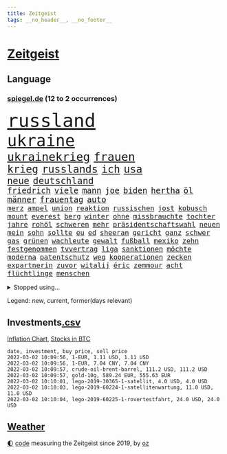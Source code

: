 ```yaml
---
title: Zeitgeist
tags: __no_header__, __no_footer__
---
```


# [Zeitgeist](https://oliz.io/zeitgeist/)

## Language

<h3><a href="https://www.spiegel.de" target="_blank">spiegel.de</a> (12 to 2 occurrences)</h3>
<p style="font-family:monospace">
<span style="font-size:32pt"><a href="news_links.html#russland" class="current">russland</a></span>
<br>
<span style="font-size:28pt"><a href="news_links.html#ukraine" class="current">ukraine</a></span>
<br>
<span style="font-size:20pt"><a href="news_links.html#ukrainekrieg" class="current">ukrainekrieg</a></span>
<span style="font-size:20pt"><a href="news_links.html#frauen" class="current">frauen</a></span>
<br>
<span style="font-size:18pt"><a href="news_links.html#krieg" class="current">krieg</a></span>
<span style="font-size:18pt"><a href="news_links.html#russlands" class="current">russlands</a></span>
<span style="font-size:18pt"><a href="news_links.html#ich" class="current">ich</a></span>
<span style="font-size:18pt"><a href="news_links.html#usa" class="current">usa</a></span>
<br>
<span style="font-size:16pt"><a href="news_links.html#neue" class="current">neue</a></span>
<span style="font-size:16pt"><a href="news_links.html#deutschland" class="current">deutschland</a></span>
<br>
<span style="font-size:14pt"><a href="news_links.html#friedrich" class="current">friedrich</a></span>
<span style="font-size:14pt"><a href="news_links.html#viele" class="current">viele</a></span>
<span style="font-size:14pt"><a href="news_links.html#mann" class="current">mann</a></span>
<span style="font-size:14pt"><a href="news_links.html#joe" class="current">joe</a></span>
<span style="font-size:14pt"><a href="news_links.html#biden" class="current">biden</a></span>
<span style="font-size:14pt"><a href="news_links.html#hertha" class="current">hertha</a></span>
<span style="font-size:14pt"><a href="news_links.html#öl" class="current">öl</a></span>
<span style="font-size:14pt"><a href="news_links.html#männer" class="current">männer</a></span>
<span style="font-size:14pt"><a href="news_links.html#frauentag" class="new">frauentag</a></span>
<span style="font-size:14pt"><a href="news_links.html#auto" class="current">auto</a></span>
<br>
<span style="font-size:12pt"><a href="news_links.html#merz" class="current">merz</a></span>
<span style="font-size:12pt"><a href="news_links.html#ampel" class="current">ampel</a></span>
<span style="font-size:12pt"><a href="news_links.html#union" class="current">union</a></span>
<span style="font-size:12pt"><a href="news_links.html#reaktion" class="current">reaktion</a></span>
<span style="font-size:12pt"><a href="news_links.html#russischen" class="current">russischen</a></span>
<span style="font-size:12pt"><a href="news_links.html#jost" class="current">jost</a></span>
<span style="font-size:12pt"><a href="news_links.html#kobusch" class="current">kobusch</a></span>
<span style="font-size:12pt"><a href="news_links.html#mount" class="current">mount</a></span>
<span style="font-size:12pt"><a href="news_links.html#everest" class="current">everest</a></span>
<span style="font-size:12pt"><a href="news_links.html#berg" class="current">berg</a></span>
<span style="font-size:12pt"><a href="news_links.html#winter" class="current">winter</a></span>
<span style="font-size:12pt"><a href="news_links.html#ohne" class="current">ohne</a></span>
<span style="font-size:12pt"><a href="news_links.html#missbrauchte" class="current">missbrauchte</a></span>
<span style="font-size:12pt"><a href="news_links.html#tochter" class="current">tochter</a></span>
<span style="font-size:12pt"><a href="news_links.html#jahre" class="current">jahre</a></span>
<span style="font-size:12pt"><a href="news_links.html#rohöl" class="new">rohöl</a></span>
<span style="font-size:12pt"><a href="news_links.html#schweren" class="current">schweren</a></span>
<span style="font-size:12pt"><a href="news_links.html#mehr" class="current">mehr</a></span>
<span style="font-size:12pt"><a href="news_links.html#präsidentschaftswahl" class="current">präsidentschaftswahl</a></span>
<span style="font-size:12pt"><a href="news_links.html#neuen" class="current">neuen</a></span>
<span style="font-size:12pt"><a href="news_links.html#mein" class="current">mein</a></span>
<span style="font-size:12pt"><a href="news_links.html#sohn" class="current">sohn</a></span>
<span style="font-size:12pt"><a href="news_links.html#sollte" class="current">sollte</a></span>
<span style="font-size:12pt"><a href="news_links.html#eu" class="current">eu</a></span>
<span style="font-size:12pt"><a href="news_links.html#ed" class="new">ed</a></span>
<span style="font-size:12pt"><a href="news_links.html#sheeran" class="new">sheeran</a></span>
<span style="font-size:12pt"><a href="news_links.html#gericht" class="current">gericht</a></span>
<span style="font-size:12pt"><a href="news_links.html#ganz" class="current">ganz</a></span>
<span style="font-size:12pt"><a href="news_links.html#schwer" class="current">schwer</a></span>
<span style="font-size:12pt"><a href="news_links.html#gas" class="current">gas</a></span>
<span style="font-size:12pt"><a href="news_links.html#grünen" class="current">grünen</a></span>
<span style="font-size:12pt"><a href="news_links.html#wachleute" class="new">wachleute</a></span>
<span style="font-size:12pt"><a href="news_links.html#gewalt" class="current">gewalt</a></span>
<span style="font-size:12pt"><a href="news_links.html#fußball" class="current">fußball</a></span>
<span style="font-size:12pt"><a href="news_links.html#mexiko" class="current">mexiko</a></span>
<span style="font-size:12pt"><a href="news_links.html#zehn" class="current">zehn</a></span>
<span style="font-size:12pt"><a href="news_links.html#festgenommen" class="current">festgenommen</a></span>
<span style="font-size:12pt"><a href="news_links.html#tvvertrag" class="new">tvvertrag</a></span>
<span style="font-size:12pt"><a href="news_links.html#liga" class="current">liga</a></span>
<span style="font-size:12pt"><a href="news_links.html#sanktionen" class="current">sanktionen</a></span>
<span style="font-size:12pt"><a href="news_links.html#möchte" class="current">möchte</a></span>
<span style="font-size:12pt"><a href="news_links.html#moderna" class="current">moderna</a></span>
<span style="font-size:12pt"><a href="news_links.html#patentschutz" class="new">patentschutz</a></span>
<span style="font-size:12pt"><a href="news_links.html#weg" class="current">weg</a></span>
<span style="font-size:12pt"><a href="news_links.html#kooperationen" class="new">kooperationen</a></span>
<span style="font-size:12pt"><a href="news_links.html#zecken" class="new">zecken</a></span>
<span style="font-size:12pt"><a href="news_links.html#expartnerin" class="new">expartnerin</a></span>
<span style="font-size:12pt"><a href="news_links.html#zuvor" class="current">zuvor</a></span>
<span style="font-size:12pt"><a href="news_links.html#witalij" class="new">witalij</a></span>
<span style="font-size:12pt"><a href="news_links.html#éric" class="current">éric</a></span>
<span style="font-size:12pt"><a href="news_links.html#zemmour" class="current">zemmour</a></span>
<span style="font-size:12pt"><a href="news_links.html#acht" class="current">acht</a></span>
<span style="font-size:12pt"><a href="news_links.html#flüchtlinge" class="current">flüchtlinge</a></span>
<span style="font-size:12pt"><a href="news_links.html#menschen" class="current">menschen</a></span>
</p>
<details>
<summary>Stopped using...</summary>
<p class="former" style="font-size:12pt">
kraft(503) legte(503) atmosphäre(502) ignoriert(502) krankenhäuser(502) londoner(502) ankunft(501) gemeinden(501) sexuelle(501) coronafälle(500) fallzahlen(500) herbert(500) korruption(500) zurzeit(500) 35(499) d(499) lockdowns(499) sebastian(499) vorschläge(499) alarm(498) boot(498) euphorie(498) geboten(498) hinterlassen(498) ikone(498) israelischen(498) konfrontiert(498) nachhaltig(498) nigeria(498) regel(498) stich(498) vergeblich(498) angeblichen(497) anzeige(497) bildung(497) black(497) fdpchef(497) finanzaufsicht(497) giffey(497) harry(497) jüngste(497) peru(497) putsch(497) seitdem(497) umfeld(497) aufgeben(496) erstaunlich(496) flaschen(496) joshua(496) julia(496) jung(496) juventus(496) kontrolliert(496) krankenhäusern(496) menschenrechte(496) parteitag(496) usbehörden(496) verbieten(496) 110(495) dubai(495) inter(495) kaufen(495) laden(495) maß(495) organisationen(495) regime(495) schlechten(495) verschaffen(495) viktor(495) wand(495) anteil(494) entschuldigen(494) frühjahr(494) partys(494) protestiert(494) schwangere(494) theater(494) wünschen(494) florida(493) halle(493) kollaps(493) meghan(493) rechts(493) verweigern(493) übergeben(493) 79(492) ermöglichen(492) gegangen(492) irland(492) islamistischen(492) jugendlicher(492) kandidat(492) kandidatin(492) kaputt(492) konzentrieren(492) laschet(492) respekt(492) tourismus(492) unternehmer(492) untersuchungen(492) verschieben(492) ökonom(492) beeinflussen(491) hund(491) islamischen(491) orbán(491) vorliegt(491) wochenüberblick(491) informieren(490) leitung(490) schnelltests(490) studierende(490) vorstellung(490) wiederholt(490) ausprobiert(489) halbfinale(489) instagram(489) irak(489) kulissen(489) standort(489) zahlung(489) 3(488) behinderung(488) erinnern(488) gedreht(488) juni(488) jüngeren(488) nordirland(488) träumen(488) umstrittenes(488) zeichnet(488) anschließend(487) desaster(487) möglichst(487) reiste(487) scheidende(487) schlagzeilen(487) zinsen(487) anbieter(486) außen(486) lernt(486) vorjahr(486) belege(485) bestes(485) homosexuelle(485) kommunistische(485) milde(485) sports(485) ausmaß(484) fragt(484) fußballer(484) glücklich(484) leitet(484) neuauflage(484) präsidentin(484) regierungspartei(484) roten(484) tatverdächtigen(484) transporter(484) fakten(483) griechische(483) verstößt(483) verwandelt(483) bürgermeisterin(482) eurecht(482) journalistin(482) offizielle(482) verlauf(482) verspielt(482) antisemitismus(481) einreise(481) verstanden(481) wiederholen(481) duisburg(480) frische(480) satz(480) haftstrafen(479) indirekt(479) dich(478) nase(478) rivale(478) 54(477) clemens(477) geschäftsführer(477) katholischen(477) love(477) migration(477) müsste(477) zogen(477) übernommen(477) kevin(476) bezahlen(475) gesundheitsministerium(475) hadert(475) nachgewiesen(475) rollt(475) ähnlich(474) händler(473) vermissen(473) telefon(472) auflagen(471) erweist(471) präsenz(471) äußerte(471) drin(469) sergio(469) umgeht(469) kandidieren(468) präsidentenwahl(468) saintgermain(468) trauert(468) fließen(467) 2012(466) sprung(465) aufgaben(464) niederländischen(464) whatsapp(464) impfstoffe(463) gruppen(461) intelligenz(461) intensivstationen(460) kanaren(460) niedrig(458) 36(456) bundesnetzagentur(456) abgeschlossen(455) apples(455) beobachtung(455) palmer(455) herausforderungen(453) afrikas(452) guatemala(452) schulz(452) trauma(452) präsidentschaft(451) eingeschaltet(449) pentagon(449) ausgaben(447) beendete(447) inselstaat(446) palästinenser(446) zulassung(444) spionage(442) 56(441) riesigen(440) aktive(438) verursachte(435) bösen(434) koblenz(433) trugen(431) diess(428) erzieher(428) schutzsuchende(426) brachten(424) 58(423) entfernen(423) lidl(423) schärfer(420) leiter(419) stiko(413) motivation(408) heidelberg(406) sms(406) polizeiruf(399) umbau(399) gewinne(396) infos(393) räumte(390) tübinger(388) fuhren(383) pokal(375) vereinbarung(375) erleichtert(374) ungemütlich(374) belästigung(372) gelöscht(372) lehrerin(372) staatsschutz(368) behindern(367) containerschiff(361) 20jährige(360) belästigt(359) magische(359) unzureichend(358) recherche(355) strich(353) bürgerrechtler(346) westberlin(346) paaren(342) übung(342) orte(339) angefahren(338) russe(337) inzidenzen(334) redaktion(331) untermauert(330) diplomatische(328) marihuana(326) zusammengebrochen(326) belgische(322) asyl(311) spannende(308) ferdinand(305) kellner(304) eile(296) fußballnationalmannschaft(294) fußballstar(294) nötigen(292) erlässt(290) heizt(289) bka(286) durchsuchung(280) neudelhi(279) hingelegt(278) regierungskoalition(278) potsdamer(277) abgegeben(276) schönheit(276) besonderes(275) richteten(273) schwule(271) hardliner(267) dorthin(266) kreise(266) impfverweigerer(262) einsätze(261) parlamentswahlen(261) kugel(260) deutschkolumne(259) einwanderer(258) flugverkehr(257) laute(255) lago(254) maggiore(254) bezichtigt(250) drohende(250) angeblichem(248) befragung(248) argument(247) eröffnung(246) aktionäre(245) seither(245) transfers(245) berge(244) erhöhte(242) mangelware(241) aussterben(240) staatschefs(240) hunderttausenden(239) delta(238) mythos(238) vormittag(238) alzheimer(237) geheimer(236) dänen(233) ohnehin(232) historischem(230) liebt(230) lucas(229) grundsätzlich(228) kümmern(228) denis(227) dauerhafte(226) kurzzeitig(226) beeindruckende(225) coup(223) heiraten(223) verharmlost(223) auslaufen(222) uganda(221) vierter(221) 9(220) verliebt(218) australischen(216) chefs(216) festgehalten(216) abgesehen(215) geräumt(215) spezies(214) strikten(213) vermeintlicher(213) zwischendurch(213) häufigsten(212) nevada(212) waldbrand(212) gestalten(211) 1994(208) gelaufen(204) kyrgios(204) sorgten(203) leserinnen(202) camp(200) halbleitern(200) lebten(200) menschenrechtsaktivisten(200) militärpräsenz(199) aufenthalt(198) gelohnt(198) jinping(197) kulisse(197) füße(196) nrwministerpräsident(196) wechselte(196) anschluss(195) drastischer(194) fraktion(194) kapitolsturm(194) vertretung(194) kuriose(193) norwegischen(193) siebzigerjahren(193) zerschlagen(193) 1976(192) bundesbehörde(192) palma(192) slam(192) amoklauf(191) spencer(191) bemerkbar(189) angemeldet(188) bewahrt(187) expertin(187) paulo(187) são(187) verbinden(187) kristina(186) fußgänger(185) meterhohe(185) moritz(184) achte(183) annika(183) eindeutigen(183) grand(182) löschen(182) mitchell(182) zurückgeben(181) langweilig(177) anhängern(176) fische(176) nouripour(174) omid(174) fluggäste(171) ussoldaten(171) uwe(171) polizeiwache(170) erfinden(168) favoritin(168) geleistet(168) heiße(168) überraschende(167) fahndung(165) coronaprämie(164) investiert(164) zuschuss(164) überfahrt(164) 115(162) 2025(162) musikerin(162) 73(161) preiserhöhungen(161) bestätigte(159) hingerichtet(157) pfizer(154) zeitgleich(154) gelobt(152) wiederholung(152) zwecke(152) ahmaud(151) antwortete(151) arbery(151) minderheiten(151) friedlich(150) talk(150) zuwachs(150) auszug(149) mehrwertsteuer(149) beigetragen(148) infektionsschutzgesetz(148) parteiausschlussverfahren(148) schädliche(148) weihnachten(148) fernzüge(147) geschäftsführerin(147) autoritäre(146) brady(144) grippe(144) hell(144) radikalen(144) pflegeheimen(143) weitergeben(143) überraschte(143) digitales(142) ausgeschaltet(141) auszubildende(141) coronademo(141) mr(141) daniil(140) demut(140) epic(140) junta(140) medwedew(140) feminismus(137) kapstadt(137) zurückzuholen(137) friedens(136) himmlischen(136) realen(136) regierende(136) xavier(136) anzubieten(135) burundi(135) costa(135) harren(135) ice(135) mad(135) bewaffneter(134) psychologie(134) verschüttet(133) geltenden(132) tatverdächtigem(131) tragisch(131) getötete(130) kleinsten(130) usjustiz(130) verdoppeln(130) vorsitz(130) knüpfen(129) schlepper(129) sozialer(129) station(129) belangt(128) price(128) theologe(128) adam(127) bettina(127) grünenfraktion(127) spezielle(127) arbeitslosen(124) inbetriebnahme(124) zurückgezogen(124) geltendes(123) grünenspitze(123) knappheit(123) unsicherheiten(123) betreibern(122) coronabonus(122) bahnen(121) fernverkehr(121) spürbar(121) minderheitsregierung(120) schwächen(120) wenigstens(120) aung(119) n26(119) comingout(118) kalkül(118) lindern(118) rotterdam(118) vernichtend(118) weißer(118) billigt(117) faul(117) shanghai(117) dfbteam(116) erschossenen(116) künstlicher(116) parteichefs(116) abu(115) ema(115) messenger(115) perspektive(115) politisches(115) großhandel(113) ambitionen(112) doppelspitze(112) dschungel(112) polnischer(112) kameraden(111) popstars(111) radikaler(111) 30000(110) verstorbene(110) zusammenstöße(110) afdpolitiker(109) spielzeug(109) wilden(109) häftlinge(108) spielfilm(107) twitterte(107) 8(106) intensivmediziner(106) mahnen(106) schick(106) medienkonzern(105) zeitplan(105) australian(104) magic(104) ops(104) oscarpreisträger(104) rigorose(104) siegerin(104) ungewöhnliche(104) unglaubliche(104) zentralbanken(104) überragende(104) kleintransporter(103) weinen(103) materialien(102) sofortiger(102) bayernstar(100) erheblichen(100) innere(100) zeitschrift(100) zimmermann(100) case(99) fahndet(99) zugesetzt(98) aufregende(97) gasknappheit(97) matteo(97) belogen(96) entzündet(96) hinrichtungen(96) perfekt(95) tötungen(95) auschwitz(94) nationalgarde(94) tonga(94) ökostromumlage(94) cduvorsitzende(93) woanders(93) boostern(92) fußballs(92) giftspritze(92) aggressiven(90) arbeitskampf(90) bundeshaushalt(90) imperium(90) mehrheitlich(90) spacexrakete(90) archäologe(89) auffrischungsimpfungen(89) blauen(89) falle(89) fortan(89) frisst(89) jogger(89) mexikanischen(89) alexijewitsch(88) bestätigung(88) herta(88) vorkaufsrecht(88) coronaberichterstattung(87) dušan(87) hintermänner(87) marktanteil(87) todesstrafe(87) verkörpert(87) wüsts(87) bryant(86) gerne(86) gruppenvergewaltigung(86) kobe(86) kundgebung(86) modellen(86) outfit(86) prekär(86) sachverständigenrat(86) tennisspielerin(86) tories(86) verzögerungen(86) abzuhalten(85) falk(85) führungsduo(85) perus(85) wolfsburger(85) lebenslang(84) mail(84) votum(84) auswirkt(83) drogenbande(83) lebenszeichen(83) windkraftanlagen(83) ökonomin(83) covorsitzende(82) inge(82) oskar(82) therapien(82) zwischenbilanz(82) sturmflutwarnung(81) zerocovidpolitik(81) immunschutz(80) kyi(80) nikola(80) suu(80) 113(79) verunsicherung(79) antritt(78) zufall(78) 8500(77) ablehnen(77) apotheken(77) coronadesaster(77) eingezeichnet(77) gelb(77) gespaltenen(77) kontrollierte(77) präsidentenamt(76) shampoo(76) sinnlos(76) tatmotiv(76) wahlbetrugs(76) branchenverband(75) bundesagentur(75) unendliche(75) übertrieben(75) eva(74) gewinnung(74) mitleid(74) pessimistisch(74) schreie(74) verzweifelter(74) betreuern(73) coronagegner(73) emotional(73) f(73) immunologin(73) krisenstab(73) 107(72) ausliefern(72) dokureihe(72) 1980(71) brandbrief(71) dudenhöffer(71) parteivorsitzenden(71) 122(70) amüsiert(70) begrenzung(70) nordirak(70) reinhart(70) schottet(70) steuerzahler(70) american(69) beliebten(69) coronavirusnews(69) einziger(69) irritationen(69) behauptungen(68) bugatti(68) herunterfahren(68) streaming(68) unversöhnlich(68) weiterarbeiten(68) caroline(67) farcrebellen(67) gelungenes(67) kinderbetreuung(67) uspolitiker(67) zerstritten(67) intensivpfleger(66) letztlich(66) bloggerin(65) ereignisreichen(65) eukommissionschefin(65) fußballheld(65) polizistenmorde(65) schädlicher(65) schütze(65) seifert(65) thematisiert(65) 1957(64) besetzung(64) erfurter(64) onlineparteitag(64) strikte(64) wird's(64) zwangsweise(64) 1954(63) anker(63) bern(63) eckel(63) elternschaft(63) fußballspielen(63) irene(63) kinderimpfungen(63) marcus(63) mitgenommen(63) offenheit(63) rihanna(63) teuerung(63) 1978(62) beschwerte(62) lawine(62) neuschnee(62) ungefährlich(62) 136(61) besiegen(61) feigheit(61) fotostrecke(61) fünfmal(61) popikone(61) sackgasse(61) sneaker(61) 65jähriger(60) 80000(60) baustellen(60) comicfiguren(60) felder(60) hochrisikogebiet(60) immunabwehr(60) muscheln(60) vollzogen(60) wesentlichen(60) überprüfung(60) außenhandel(59) brisant(59) draus(59) exregierungschefin(59) schwimmende(59) aufmarschiert(58) horrorfilm(58) männlichkeit(58) pflegekräften(58) spitzenbeamtin(58) stadionkapazität(58) verehrt(58) olympiageneralprobe(57) personalnot(57) abflachen(56) beten(56) dreistelligen(56) gregorowicz(56) kardiologen(56) offenbarte(56) thailändischen(56) lawinengefahr(55) nordseeinsel(55) pflegeheime(55) passende(54) gedenkt(53) jüngst(53) melbourne(53) pool(53) zinspolitik(53) flugschüler(52) herausragenden(52) jeweils(52) kamerun(52) kameruns(52) küche(52) lesbischen(52) nachwuchspiloten(52) richtungen(52) sperma(52) übergewicht(52) parker(51) schneefällen(51) senders(51) verharmlosen(51) aktiver(50) denkwürdiges(50) dreizehn(50) iranerin(50) produkten(50) ressorts(50) ausgewertet(49) bestellte(49) defibrillator(49) fußballnationalspieler(49) karagiannidis(49) rechteck(49) sunday(49) vorzubereiten(49) wunderwaffe(49) zeige(49) ausnahmefällen(48) begeisterung(48) büning(48) emily(48) erfolgte(48) missbrauchsskandals(48) no(48) waghalsigen(48) zitiert(48) angepfiffen(47) berger(47) bijan(47) bredouille(47) charlotte(47) djirsarai(47) dribbler(47) jährliche(47) lockte(47) vorzeitiges(47) beninbronzen(46) biermann(46) disziplinarverfahren(46) einnehmen(46) homeofficepauschale(46) kollidieren(46) msv(46) nazideutschland(46) toryabgeordnete(46) asylpolitik(45) auktionshaus(45) fälschungen(45) partners(45) renommierte(45) slogans(45) verpassten(45) verpflichtung(45) way(45) boosterkampagne(44) erinnerungsstücke(44) gewichten(44) niederschlagung(44) paxlovid(44) teslas(44) val(44) vorzunehmen(44) ältester(44) ausgesperrt(43) euarzneimittelbehörde(43) führungspositionen(43) gewertet(43) türmte(43) unfähig(43) auswanderer(42) dorfbewohner(42) festsaß(42) profifußballspiel(42) sicherheitsgarantien(42) verringern(42) herzmuskelentzündung(41) polizeischutz(41) schnappt(41) umsturz(41) abwehrspieler(40) bescheren(40) flüchtlingscamp(40) frauenquote(40) inspirieren(40) kirchliche(40) kriterien(40) taube(40) tätern(40) wahlgang(40) zeitraum(40) blizzard(39) mildere(39) neujahr(39) panikmache(39) allmählich(38) joni(38) kohlenmonoxidvergiftung(38) lemke(38) mexikaner(38) wärter(38) übertroffen(38) 1996(37) abgebrochene(37) gefühlen(37) kulturstaatsministerin(37) mühsam(37) reeves(37) schatzmeister(37) blutig(36) bundestagswahlkampf(36) entkam(36) erfroren(36) ernteten(36) inhalte(36) überfluss(36) 1973(35) aufwendig(35) finanzschwache(35) gründerin(35) pfau(35) reicher(34) spätere(34) erweitern(33) krebs(33) project(33) tirol(33) trauriger(33) viertes(33) vorstellungen(33) dürftig(32) erleichterungen(32) hansgeorg(32) maaßen(32) seniorenheim(32) skifahrerin(32) süditalien(32) brandursache(31) kabinettskollegen(31) kasachstan(31) klassische(31) rekordstand(31) sparsamkeit(31) check(30) einfachen(30) fußballtransfers(30) gewährleistet(30) ian(30) messen(30) reisepass(30) 33jähriger(29) account(29) aktivismus(29) ausfindig(29) explizit(29) weltstar(29) amtskollege(28) arbeitslose(28) castillo(28) coronastudie(28) covid19infektion(28) kämmerlein(28) lesern(28) transferticker(28) unternehmens(28) yoga(28) 2002(27) aufgeklärt(27) dokument(27) mavericks(27) wagt(27) einstufung(26) hauptdarstellerin(26) kunz(26) pyrenäen(26) taxonomie(26) vorwarnung(26) industrieproduktion(25) lucaapp(25) spielern(25) wohnungsbrand(25) briefmarken(24) psychologe(24) sondermarken(24) staatsoberhaupts(24) damalige(23) diebesgut(23) dilettanten(23) verweigerte(23) zusammenbricht(23) dekret(22) gefahndet(22) gesundheitsamt(22) immunsystems(22) kemmer(22) klagten(22) may(22) republikanerin(22) ronja(22) sponsoring(22) zulassen(22) aneinander(21) angabe(21) dominierten(21) entfernung(21) exekutiert(21) geboosterte(21) gießen(21) helgoland(21) selbstfahrende(21) tapetenwechsel(21) 49(20) orange(20) roberts(20) schottischer(20) beobachtungen(19) kontroversen(19) ousmane(19) parteiführung(19) schaltete(19) bestürzt(18) christin(18) don't(18) erhöhter(18) ibrahim(18) okpara(18) ross(18) wählern(18) abgeschottet(17) burnout(17) ceo(17) entwarf(17) gasde(17) grünwelt(17) morddrohung(17) quasi(17) stromio(17) unterwasservulkans(17) varol(17) vergewaltiger(17) virusvarianten(17) vorigen(17) vorübergehende(17) ömer(17) abzuwenden(16) barty(16) einmarschieren(16) handballem(16) techniker(16) unoresolutionen(16) vergleichsweise(16) abschiebehotel(15) altmaier(15) erschütternden(15) grünenanhänger(15) klingelt(15) parkplätze(15) tourist(15) befreiungsschlag(14) breivik(14) erschöpfung(14) führerscheine(14) gefährlichstes(14) geiselnahme(14) massenmörder(14) misstrauensvotum(14) repariert(14) vergleichsportals(14) verwunderung(14) weigert(14) afrikacups(13) außenwelt(13) coronaboni(13) selektive(13) technologies(13) tübingen(13) uskonzerne(13) gemeinsamkeit(12) standhaft(12) thermomix(12) transfermarkt(12) vorwerk(12) aubameyang(11) mitmischen(11) partygateaffäre(11) pierreemerick(11) pokalachtelfinale(11) rückruf(11) scotland(11) toryabgeordneter(11) ustruppen(11) volkswirte(11) wuchs(11) yard(11)
</p>
</details>
<p>Legend: <span class="new">new</span>, <span class="current">current</span>, <span class="former">former(days relevant)</span></p>

## Investments[.csv](investments.csv)

[Inflation Chart](https://inflationchart.com),
[Stocks in BTC](https://stonksinbtc.xyz/)

```
date, investment, buy price, sell price
2022-03-02 10:09:56, 1-EUR, 1.11 USD, 1.11 USD
2022-03-02 10:09:56, 1-EUR, 7.04 CNY, 7.04 CNY
2022-03-02 10:09:57, crude-oil-brent-barrel, 111.2 USD, 111.2 USD
2022-03-02 10:09:57, gold-10g, 589.24 EUR, 555.63 EUR
2022-03-02 10:10:01, lego-2019-30365-1-satellit, 4.0 USD, 4.0 USD
2022-03-02 10:10:03, lego-2019-60224-1-satellitenwartung, 11.0 USD, 11.0 USD
2022-03-02 10:10:04, lego-2019-60225-1-rovertestfahrt, 24.0 USD, 24.0 USD
```

## [Weather](weather.html)

<footer>
<a href="javascript:toggleTheme()" class="nav">🌓</a>
<a href="https://github.com/ooz/zeitgeist">code</a> measuring the Zeitgeist since 2019, by <a href="https://oliz.io">oz</a>
</footer>
